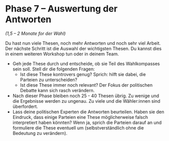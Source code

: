 # Phase 7 – Auswertung der Antworten

*(1,5 – 2 Monate for der Wahl)*

Du hast nun viele Thesen, noch mehr Antworten und noch sehr viel Arbeit. Der nächste Schritt ist die
Auswahl der wichtigsten Thesen. Du kannst dies in einem weiteren Workshop tun oder in deinem Team.

- Geh jede These durch und entscheide, ob sie Teil des Wahlkompasses sein soll. Stell dir die
  folgenden Fragen:
  - Ist diese These kontrovers genug? Sprich: hilft sie dabei, die Parteien zu unterscheiden?
  - Ist diese These immer noch relevant? Der Fokus der politischen Debatte kann sich rasch
    verändern.
- Nach dieser Phase bleiben noch 25 - 40 Thesen übrig. Zu wenige und die Ergebnisse werden zu
  ungenau. Zu viele und die Wähler:innen sind überfordert.
- Lass deine politischen Experten die Antworten beurteilen. Haben sie den Eindruck, dass einige
  Parteien eine These möglicherweise falsch interpretiert haben könnten? Wenn ja, sprich die
  Parteien darauf an und formuliere die These eventuell um (selbstverständlich ohne die Bedeutung zu
  verändern).
